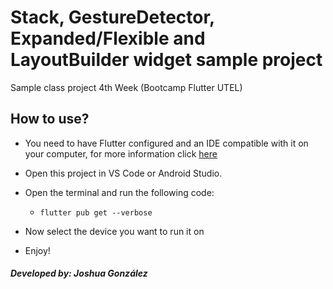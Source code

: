 # Stack, GestureDetector, Expanded/Flexible and LayoutBuilder widget sample project

Sample class project 4th Week (Bootcamp Flutter UTEL) 

## How to use?

- You need to have Flutter configured and an IDE compatible with it on your computer, for more information click [here](https://docs.flutter.dev)

- Open this project in VS Code or Android Studio.

- Open the terminal and run the following code:

    - `flutter pub get --verbose`

- Now select the device you want to run it on

- Enjoy!

##### Developed by: Joshua González